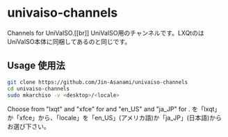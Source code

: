 # univaiso-channels
Channels for UniVaISO.[[br]]
UniVaISO用のチャンネルです。LXQtのはUniVaISO本体に同梱してあるのと同じです。

## Usage 使用法
```bash
git clone https://github.com/Jin-Asanami/univaiso-channels
cd univaiso-channels
sudo mkarchiso -v <desktop>/<locale>
```

Choose from "lxqt" and "xfce" for <desktop> and "en_US" and "ja_JP" for <locale>.
<desktop>を「lxqt」か「xfce」から、「locale」を「en_US」(アメリカ語)か「ja_JP」(日本語)からお選び下さい。
